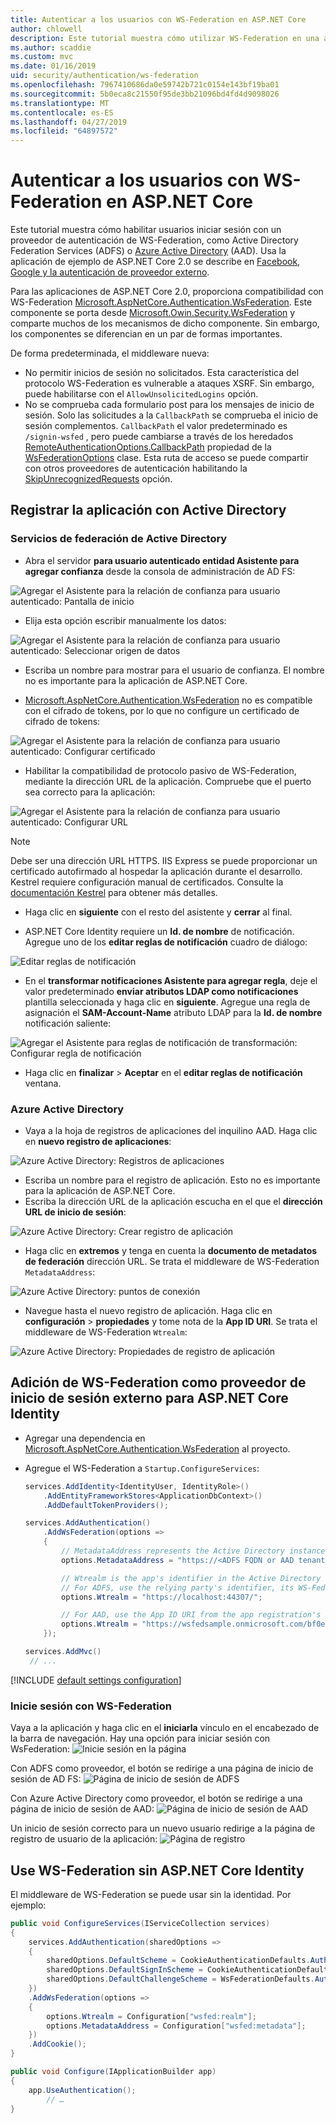 ```yaml
---
title: Autenticar a los usuarios con WS-Federation en ASP.NET Core
author: chlowell
description: Este tutorial muestra cómo utilizar WS-Federation en una aplicación ASP.NET Core.
ms.author: scaddie
ms.custom: mvc
ms.date: 01/16/2019
uid: security/authentication/ws-federation
ms.openlocfilehash: 7967410686da0e59742b721c0154e143bf19ba01
ms.sourcegitcommit: 5b0eca8c21550f95de3bb21096bd4fd4d9098026
ms.translationtype: MT
ms.contentlocale: es-ES
ms.lasthandoff: 04/27/2019
ms.locfileid: "64897572"
---
```

# <a name="authenticate-users-with-ws-federation-in-aspnet-core"></a>Autenticar a los usuarios con WS-Federation en ASP.NET Core

Este tutorial muestra cómo habilitar usuarios iniciar sesión con un proveedor de autenticación de WS-Federation, como Active Directory Federation Services (ADFS) o [Azure Active Directory](/azure/active-directory/) (AAD). Usa la aplicación de ejemplo de ASP.NET Core 2.0 se describe en [Facebook, Google y la autenticación de proveedor externo](xref:security/authentication/social/index).

Para las aplicaciones de ASP.NET Core 2.0, proporciona compatibilidad con WS-Federation [Microsoft.AspNetCore.Authentication.WsFederation](https://www.nuget.org/packages/Microsoft.AspNetCore.Authentication.WsFederation). Este componente se porta desde [Microsoft.Owin.Security.WsFederation](https://www.nuget.org/packages/Microsoft.Owin.Security.WsFederation) y comparte muchos de los mecanismos de dicho componente. Sin embargo, los componentes se diferencian en un par de formas importantes.

De forma predeterminada, el middleware nueva:

* No permitir inicios de sesión no solicitados. Esta característica del protocolo WS-Federation es vulnerable a ataques XSRF. Sin embargo, puede habilitarse con el `AllowUnsolicitedLogins` opción.
* No se comprueba cada formulario post para los mensajes de inicio de sesión. Solo las solicitudes a la `CallbackPath` se comprueba el inicio de sesión complementos. `CallbackPath` el valor predeterminado es `/signin-wsfed` , pero puede cambiarse a través de los heredados [RemoteAuthenticationOptions.CallbackPath](/dotnet/api/microsoft.aspnetcore.authentication.remoteauthenticationoptions.callbackpath) propiedad de la [ WsFederationOptions](/dotnet/api/microsoft.aspnetcore.authentication.wsfederation.wsfederationoptions) clase. Esta ruta de acceso se puede compartir con otros proveedores de autenticación habilitando la [SkipUnrecognizedRequests](/dotnet/api/microsoft.aspnetcore.authentication.wsfederation.wsfederationoptions.skipunrecognizedrequests) opción.

## <a name="register-the-app-with-active-directory"></a>Registrar la aplicación con Active Directory

### <a name="active-directory-federation-services"></a>Servicios de federación de Active Directory

* Abra el servidor **para usuario autenticado entidad Asistente para agregar confianza** desde la consola de administración de AD FS:

![Agregar el Asistente para la relación de confianza para usuario autenticado: Pantalla de inicio](ws-federation/_static/AdfsAddTrust.png)

* Elija esta opción escribir manualmente los datos:

![Agregar el Asistente para la relación de confianza para usuario autenticado: Seleccionar origen de datos](ws-federation/_static/AdfsSelectDataSource.png)

* Escriba un nombre para mostrar para el usuario de confianza. El nombre no es importante para la aplicación de ASP.NET Core.

* [Microsoft.AspNetCore.Authentication.WsFederation](https://www.nuget.org/packages/Microsoft.AspNetCore.Authentication.WsFederation) no es compatible con el cifrado de tokens, por lo que no configure un certificado de cifrado de tokens:

![Agregar el Asistente para la relación de confianza para usuario autenticado: Configurar certificado](ws-federation/_static/AdfsConfigureCert.png)

* Habilitar la compatibilidad de protocolo pasivo de WS-Federation, mediante la dirección URL de la aplicación. Compruebe que el puerto sea correcto para la aplicación:

![Agregar el Asistente para la relación de confianza para usuario autenticado: Configurar URL](ws-federation/_static/AdfsConfigureUrl.png)

> [!NOTE]
> Debe ser una dirección URL HTTPS. IIS Express se puede proporcionar un certificado autofirmado al hospedar la aplicación durante el desarrollo. Kestrel requiere configuración manual de certificados. Consulte la [documentación Kestrel](xref:fundamentals/servers/kestrel) para obtener más detalles.

* Haga clic en **siguiente** con el resto del asistente y **cerrar** al final.

* ASP.NET Core Identity requiere un **Id. de nombre** de notificación. Agregue uno de los **editar reglas de notificación** cuadro de diálogo:

![Editar reglas de notificación](ws-federation/_static/EditClaimRules.png)

* En el **transformar notificaciones Asistente para agregar regla**, deje el valor predeterminado **enviar atributos LDAP como notificaciones** plantilla seleccionada y haga clic en **siguiente**. Agregue una regla de asignación el **SAM-Account-Name** atributo LDAP para la **Id. de nombre** notificación saliente:

![Agregar el Asistente para reglas de notificación de transformación: Configurar regla de notificación](ws-federation/_static/AddTransformClaimRule.png)

* Haga clic en **finalizar** > **Aceptar** en el **editar reglas de notificación** ventana.

### <a name="azure-active-directory"></a>Azure Active Directory

* Vaya a la hoja de registros de aplicaciones del inquilino AAD. Haga clic en **nuevo registro de aplicaciones**:

![Azure Active Directory: Registros de aplicaciones](ws-federation/_static/AadNewAppRegistration.png)

* Escriba un nombre para el registro de aplicación. Esto no es importante para la aplicación de ASP.NET Core.
* Escriba la dirección URL de la aplicación escucha en el que el **dirección URL de inicio de sesión**:

![Azure Active Directory: Crear registro de aplicación](ws-federation/_static/AadCreateAppRegistration.png)

* Haga clic en **extremos** y tenga en cuenta la **documento de metadatos de federación** dirección URL. Se trata el middleware de WS-Federation `MetadataAddress`:

![Azure Active Directory: puntos de conexión](ws-federation/_static/AadFederationMetadataDocument.png)

* Navegue hasta el nuevo registro de aplicación. Haga clic en **configuración** > **propiedades** y tome nota de la **App ID URI**. Se trata el middleware de WS-Federation `Wtrealm`:

![Azure Active Directory: Propiedades de registro de aplicación](ws-federation/_static/AadAppIdUri.png)

## <a name="add-ws-federation-as-an-external-login-provider-for-aspnet-core-identity"></a>Adición de WS-Federation como proveedor de inicio de sesión externo para ASP.NET Core Identity

* Agregar una dependencia en [Microsoft.AspNetCore.Authentication.WsFederation](https://www.nuget.org/packages/Microsoft.AspNetCore.Authentication.WsFederation) al proyecto.
* Agregue el WS-Federation a `Startup.ConfigureServices`:

    ```csharp
    services.AddIdentity<IdentityUser, IdentityRole>()
        .AddEntityFrameworkStores<ApplicationDbContext>()
        .AddDefaultTokenProviders();

    services.AddAuthentication()
        .AddWsFederation(options =>
        {
            // MetadataAddress represents the Active Directory instance used to authenticate users.
            options.MetadataAddress = "https://<ADFS FQDN or AAD tenant>/FederationMetadata/2007-06/FederationMetadata.xml";

            // Wtrealm is the app's identifier in the Active Directory instance.
            // For ADFS, use the relying party's identifier, its WS-Federation Passive protocol URL:
            options.Wtrealm = "https://localhost:44307/";

            // For AAD, use the App ID URI from the app registration's Properties blade:
            options.Wtrealm = "https://wsfedsample.onmicrosoft.com/bf0e7e6d-056e-4e37-b9a6-2c36797b9f01";
        });

    services.AddMvc()
     // ...
    ```

[!INCLUDE [default settings configuration](social/includes/default-settings.md)]

### <a name="log-in-with-ws-federation"></a>Inicie sesión con WS-Federation

Vaya a la aplicación y haga clic en el **iniciarla** vínculo en el encabezado de la barra de navegación. Hay una opción para iniciar sesión con WsFederation: ![Inicie sesión en la página](ws-federation/_static/WsFederationButton.png)

Con ADFS como proveedor, el botón se redirige a una página de inicio de sesión de AD FS: ![Página de inicio de sesión de ADFS](ws-federation/_static/AdfsLoginPage.png)

Con Azure Active Directory como proveedor, el botón se redirige a una página de inicio de sesión de AAD: ![Página de inicio de sesión de AAD](ws-federation/_static/AadSignIn.png)

Un inicio de sesión correcto para un nuevo usuario redirige a la página de registro de usuario de la aplicación: ![Página de registro](ws-federation/_static/Register.png)

## <a name="use-ws-federation-without-aspnet-core-identity"></a>Use WS-Federation sin ASP.NET Core Identity

El middleware de WS-Federation se puede usar sin la identidad. Por ejemplo:

```csharp
public void ConfigureServices(IServiceCollection services)
{
    services.AddAuthentication(sharedOptions =>
    {
        sharedOptions.DefaultScheme = CookieAuthenticationDefaults.AuthenticationScheme;
        sharedOptions.DefaultSignInScheme = CookieAuthenticationDefaults.AuthenticationScheme;
        sharedOptions.DefaultChallengeScheme = WsFederationDefaults.AuthenticationScheme;
    })
    .AddWsFederation(options =>
    {
        options.Wtrealm = Configuration["wsfed:realm"];
        options.MetadataAddress = Configuration["wsfed:metadata"];
    })
    .AddCookie();
}

public void Configure(IApplicationBuilder app)
{
    app.UseAuthentication();
        // …
}
```
